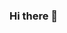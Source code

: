 ### Hi there 👋

<!--
**vladmedenica/vladmedenica** is a ✨ _special_ ✨ repository because its `README.md` (this file) appears on your GitHub profile.

Hi! Welcome to my GitHub profile. 

-->
